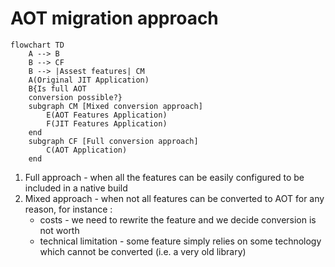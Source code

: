 # AOT migration approach

```mermaid {scale: 0.4, alt: 'Migration approch'}
flowchart TD
    A --> B
    B --> CF
    B --> |Assest features| CM
    A(Original JIT Application)
    B{Is full AOT
    conversion possible?}
    subgraph CM [Mixed conversion approach]
        E(AOT Features Application)
        F(JIT Features Application)
    end
    subgraph CF [Full conversion approach]
        C(AOT Application)
    end
```

<v-clicks depth="1">

1. <span v-mark.circle.green="1">Full</span> approach - when all the features can be easily configured to be included in a native build
2. <span v-mark.circle.orange="1">Mixed</span> approach - when not all features can be converted to AOT for any reason, for instance :
   - costs - we need to rewrite the feature and we decide conversion is not worth
   - technical limitation - some feature simply relies on some technology which cannot be converted (i.e. a very old library)

</v-clicks>

<!--
You can have `style` tag in markdown to override the style for the current page.
Learn more: https://sli.dev/features/slide-scope-style
-->
